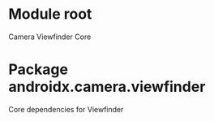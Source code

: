 # Module root

Camera Viewfinder Core

# Package androidx.camera.viewfinder

Core dependencies for Viewfinder
